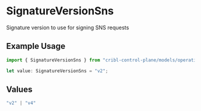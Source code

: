 # SignatureVersionSns

Signature version to use for signing SNS requests

## Example Usage

```typescript
import { SignatureVersionSns } from "cribl-control-plane/models/operations";

let value: SignatureVersionSns = "v2";
```

## Values

```typescript
"v2" | "v4"
```